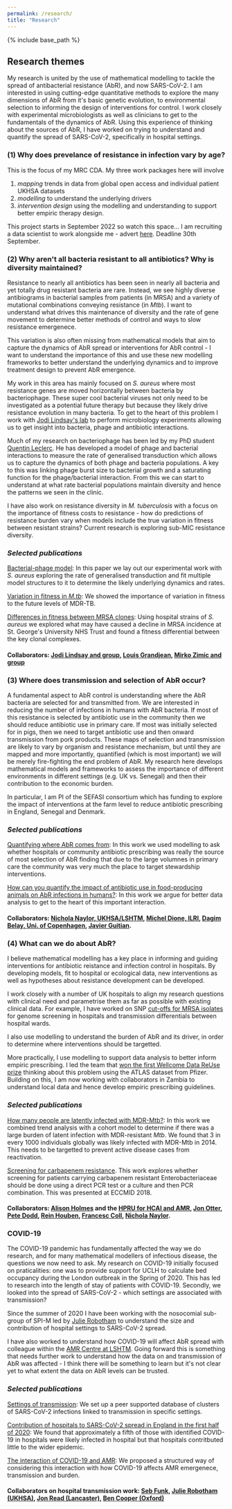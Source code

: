 ```yaml
---
permalink: /research/
title: "Research"
---
```


{% include base_path %}

## Research themes

My research is united by the use of mathematical modelling to tackle the spread of antibacterial resistance (AbR), and now SARS-CoV-2. I am interested in using cutting-edge quantitative methods to explore the many dimensions of AbR from it's basic genetic evolution, to environmental selection to informing the design of interventions for control. I work closely with experimental microbiologists as well as clinicians to get to the fundamentals of the dynamics of AbR. Using this experience of thinking about the sources of AbR, I have worked on trying to understand and quantify the spread of SARS-CoV-2, specifically in hospital settings.  

### (1) Why does prevelance of resistance in infection vary by age? 

This is the focus of my MRC CDA. My three work packages here will involve 

1. *mapping* trends in data from global open access and individual patient UKHSA datasets
2. *modelling* to understand the underlying drivers 
3. *intervention design* using the modelling and understanding to support better empiric therapy design.
 
This project starts in September 2022 so watch this space... I am recruiting a data scientist to work alongside me - advert [here](https://jobs.lshtm.ac.uk/Vacancy.aspx?ref=EPH-IDE-2022-34). Deadline 30th September. 

### (2) Why aren't all bacteria resistant to all antibiotics? Why is diversity maintained? 

Resistance to nearly all antibiotics has been seen in nearly all bacteria and yet totally drug resistant bacteria are rare. Instead, we see highly diverse antibiograms in bacterial samples from patients (in MRSA) and a variety of mutational combinations conveying resistance (in *Mtb*). I want to understand what drives this maintenance of diversity and the rate of gene movement to determine better methods of control and ways to slow resistance emergenece. 

This variation is also often missing from mathematical models that aim to capture the dynamics of AbR spread or interventions for AbR control - I want to understand the importance of this and use these new modelling frameworks to better understand the underlying dynamics and to improve treatment design to prevent AbR emergence. 

My work in this area has mainly focused on *S. aureus* where most resistance genes are moved horizontally between bacteria by bacteriophage. These super cool bacterial viruses not only need to be investigated as a potential future therapy but because they likely drive resistance evolution in many bacteria. To get to the heart of this problem I work with [Jodi Lindsay's lab](https://www.sgul.ac.uk/research-profiles-a-z/jodi-lindsay) to perform microbiology experiments allowing us to get insight into bacteria, phage and antibiotic interactions. 

Much of my research on bacteriophage has been led by my PhD student [Quentin Leclerc](https://scholar.google.com/citations?user=oSDPjWIAAAAJ&hl=en). He has developed a model of phage and bacterial interactions to measure the rate of generalised transduction which allows us to capture the dynamics of both phage and bacteria populations. A key to this was linking phage burst size to bacterial growth and a saturating function for the phage/bacterial interaction. From this we can start to understand at what rate bacterial populations maintain diversity and hence the patterns we seen in the clinic. 

I have also work on resistance diversity in *M. tuberculosis* with a focus on the importance of fitness costs to resistance - how do predictions of resistance burden vary when models include the true variation in fitness between resistant strains? Current research is exploring sub-MIC resistance diversity. 

### *Selected publications*
[Bacterial-phage model](https://journals.asm.org/doi/full/10.1128/msystems.00135-22): In this paper we lay out our experimental work with *S. aureus* exploring the rate of generalised transduction and fit multiple model structures to it to determine the likely underlying dynamics and rates. 

[Variation in fitness in *M.tb*](https://www.ncbi.nlm.nih.gov/pmc/articles/PMC4583567/): We showed the importance of variation in fitness to the future levels of MDR-TB. 

[Differences in fitness between MRSA clones](https://www.ncbi.nlm.nih.gov/pubmed/22761331): Using hospital strains of *S. aureus* we explored what may have caused a decline in MRSA incidence at St. George's University NHS Trust and found a fitness differential between the key clonal complexes.

#### Collaborators: [Jodi Lindsay and group](https://www.sgul.ac.uk/research-profiles-a-z/jodi-lindsay), [Louis Grandjean](https://www.researchgate.net/profile/Louis_Grandjean2-UCL), [Mirko Zimic and group](http://www.upch.edu.pe/vrinve/investigacion/lbbm-gbi) 

### (3) Where does transmission and selection of AbR occur? 

A fundamental aspect to AbR control is understanding where the AbR bacteria are selected for and transmitted from. We are interested in reducing the number of infections in humans with AbR bacteria. If most of this resistance is selected by antibiotic use in the community then we should reduce antibiotic use in primary care. If most was initially selected for in pigs, then we need to target antibiotic use and then onward transmission from pork products. These maps of selection and transmission are likely to vary by organism and resistance mechanism, but until they are mapped and more importantly, quantified (which is most important) we will be merely fire-fighting the end problem of AbR. My research here develops mathematical models and frameworks to assess the importance of different environments in different settings (e.g. UK vs. Senegal) and then their contribution to the economic burden. 

In particular, I am PI of the SEFASI consortium which has funding to explore the impact of interventions at the farm level to reduce antibiotic prescribing in England, Senegal and Denmark. 

### *Selected publications*
[Quantifying where AbR comes from](https://bmcmedicine.biomedcentral.com/articles/10.1186/s12916-018-1121-8): In this work we used modelling to ask whether hospitals or community antibiotic prescribing was really the source of most selection of AbR finding that due to the large volumnes in primary care the community was very much the place to target stewardship interventions. 

[How can you quantify the impact of antibiotic use in food-producing animals on AbR infections in humans?](https://www.mdpi.com/2079-6382/11/1/66): In this work we argue for better data analysis to get to the heart of this important interaction.

#### Collaborators: [Nichola Naylor, UKHSA/LSHTM](https://www.lshtm.ac.uk/aboutus/people/naylor.nichola), [Michel Dione, ILRI](https://www.ilri.org/people/michel-mainack-dione), [Dagim Belay, Uni. of Copenhagen](https://ifro.ku.dk/english/staff/?pure=en/persons/419281), [Javier Guitian](https://www.rvc.ac.uk/about/our-people/javier-guitian). 


### (4) What can we do about AbR? 

I believe mathematical modelling has a key place in informing and guiding interventions for antibiotic reistance and infection control in hospitals. By developing models, fit to hospital or ecological data, new interventions as well as hypotheses about resistance development can be developed. 

I work closely with a number of UK hospitals to align my research questions with clinical need and parametrise them as far as possible with existing clinical data. For example, I have worked on SNP [cut-offs for MRSA isolates](https://www.sciencedirect.com/science/article/pii/S266652472030149X) for genome screening in hospitals and transmission differentials between hospital wards. 

I also use modelling to understand the burden of AbR and its driver, in order to determine where interventions should be targetted.  

More practically, I use modelling to support data analysis to better inform empiric prescribing. I led the team that [won the first Wellcome Data ReUse prize](https://www.lshtm.ac.uk/research/centres/amr/news/84291/wellcome-data-re-use-prize-amr-surveillance) thinking about this problem using the ATLAS dataset from Pfizer. Building on this, I am now working with collaborators in Zambia to understand local data and hence develop empiric prescribing guidelines. 

### *Selected publications*

[How many people are latently infected with MDR-Mtb?](https://www.sciencedirect.com/science/article/pii/S147330991930307X): In this work we combined trend analysis with a cohort model to determine if there was a large burden of latent infection with MDR-resistant *Mtb*. We found that 3 in every 1000 individuals globally was likely infected with MDR-Mtb in 2014. This needs to be targetted to prevent active disease cases from reactivation. 

[Screening for carbapenem resistance](https://www.ncbi.nlm.nih.gov/pmc/articles/PMC6094916/). This work explores whether screening for patients carrying carbapenem resistant Enterobacteriaceae should be done using a direct PCR test or a culture and then PCR combination. This was presented at ECCMID 2018.

#### Collaborators: [Alison Holmes](https://www.imperial.ac.uk/people/alison.holmes) and the [HPRU for HCAI and AMR](https://www.imperial.ac.uk/medicine/hpru-amr), [Jon Otter](https://www.imperial.ac.uk/people/j.otter), [Pete Dodd](https://www.sheffield.ac.uk/scharr/people/staff/pete-dodd), [Rein Houben](https://www.lshtm.ac.uk/aboutus/people/houben.rein), [Francesc Coll](https://www.lshtm.ac.uk/aboutus/people/coll.francesc), [Nichola Naylor](https://www.lshtm.ac.uk/aboutus/people/naylor.nichola). 


### COVID-19

The COVID-19 pandemic has fundamentally affected the way we do research, and for many mathematical modellers of infectious disease, the questions we now need to ask. My research on COVID-19 initially focused on praticalities: one was to provide support for UCLH to calculate bed occupancy during the London outbreak in the Spring of 2020. This has led to research into the length of stay of patients with COVID-19. Secondly, we looked into the spread of SARS-CoV-2 - which settings are associated with transmission? 

Since the summer of 2020 I have been working with the nosocomial sub-group of SPI-M led by [Julie Robotham](https://www.imperial.ac.uk/people/j.robotham) to understand the size and contribution of hospital settings to SARS-CoV-2 spread. 

I have also worked to understand how COVID-19 will affect AbR spread with colleague within the [AMR Centre at LSHTM](https://www.lshtm.ac.uk/research/centres/amr). Going forward this is something that needs further work to understand how the data on and transmission of AbR was affected - I think there will be something to learn but it's not clear yet to what extent the data on AbR levels can be trusted. 


### *Selected publications*
[Settings of transmission](https://wellcomeopenresearch.org/articles/5-83/v2): We set up a peer supported database of clusters of SARS-CoV-2 infections linked to transmission in specific settings. 

[Contribution of hospitals to SARS-CoV-2 spread in England in the first half of 2020](https://bmcinfectdis.biomedcentral.com/articles/10.1186/s12879-022-07490-4): We found that approximately a fifth of those with identified COVID-19 in hospitals were likely infected in hospital but that hospitals contritbuted little to the wider epidemic.

[The interaction of COVID-19 and AMR](https://elifesciences.org/articles/64139): We proposed a structured way of considering this interaction with how COVID-19 affects AMR emergenece, transmission and burden. 


#### Collaborators on hospital transmission work: [Seb Funk](https://www.lshtm.ac.uk/aboutus/people/funk.sebastian), [Julie Robotham (UKHSA)](https://www.imperial.ac.uk/people/j.robotham), [Jon Read (Lancaster)](https://www.lancaster.ac.uk/people-profiles/jonathan-read), [Ben Cooper (Oxford)](https://www.ndm.ox.ac.uk/team/ben-cooper)

